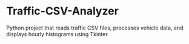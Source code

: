 # Traffic-CSV-Analyzer
Python project that reads traffic CSV files, processes vehicle data, and displays hourly histograms using Tkinter.

